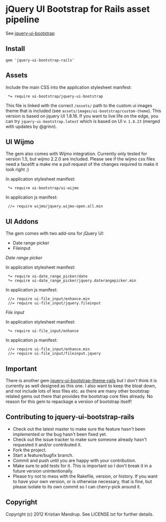 # jQuery UI Bootstrap for Rails asset pipeline

See [jquery-ui-bootstrap](https://github.com/addyosmani/jquery-ui-bootstrap)

## Install

`gem 'jquery-ui-bootstrap-rails'`

## Assets

Include the main CSS into the application stylesheet manifest:

```
 *= require ui-bootstrap/jquery-ui-bootstrap
```

This file is linked with the correct `/assets/` path to the custom ui images theme that is included (see `assets/images/ui-bootstrap/custom-theme`). This version is based on jquery UI 1.8.16. If you want to live life on the edge, you can try `jquery-ui-bootstrap.latest` which is based on UI v. `1.8.23` (merged with updates by @grinn).

## UI Wijmo

The gem also comes with Wijmo integration. Currently only tested for version 1.5, but wijmo 2.2.0 are included. Please see if the wijmo css files need a facelift a make me a pull request of the changes required to make it look right ;)

In application stylesheet manifest:

```
 *= require ui-bootstrap/ui-wijmo
```

In application js manifest:

```
 //= require wijmo/jquery.wijmo-open.all.min
```

## UI Addons

The gem comes with two add-ons for jQuery UI:

* Date range picker
* Fileinput

*Date range picker*

In application stylesheet manifest:

```
 *= require ui-date_range_picker/date
 *= require ui-date_range_picker/jquery.daterangepicker.min
```

In application js manifest:

```
 //= require ui-file_input/enhance.min
 //= require ui-file_input/jquery.fileinput
```

*File input*

In application stylesheet manifest:

```
 *= require ui-file_input/enhance
```

In application js manifest:

```
 //= require ui-file_input/enhance.min
 //= require ui-file_input/fileinput.jquery
```

## Important

There is another gem [jquery-ui-bootstrap-theme-rails](jquery-ui-bootstrap-theme-rails) but I don't think it is currently as well designed as this one. I also want to keep the bloat down, and not include lots of less files etc. as there are many other bootstrap related gems out there that provides the bootstrap core files already. No reason for this gem to repackage a version of bootstrap itself!

## Contributing to jquery-ui-bootstrap-rails
 
* Check out the latest master to make sure the feature hasn't been implemented or the bug hasn't been fixed yet.
* Check out the issue tracker to make sure someone already hasn't requested it and/or contributed it.
* Fork the project.
* Start a feature/bugfix branch.
* Commit and push until you are happy with your contribution.
* Make sure to add tests for it. This is important so I don't break it in a future version unintentionally.
* Please try not to mess with the Rakefile, version, or history. If you want to have your own version, or is otherwise necessary, that is fine, but please isolate to its own commit so I can cherry-pick around it.

## Copyright

Copyright (c) 2012 Kristian Mandrup. See LICENSE.txt for
further details.

